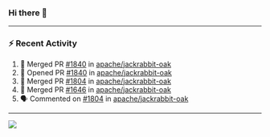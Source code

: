 ### Hi there 👋

---

### :zap: Recent Activity

<!--START_SECTION:activity-->
1. 🎉 Merged PR [#1840](https://github.com/apache/jackrabbit-oak/pull/1840) in [apache/jackrabbit-oak](https://github.com/apache/jackrabbit-oak)
2. 💪 Opened PR [#1840](https://github.com/apache/jackrabbit-oak/pull/1840) in [apache/jackrabbit-oak](https://github.com/apache/jackrabbit-oak)
3. 🎉 Merged PR [#1804](https://github.com/apache/jackrabbit-oak/pull/1804) in [apache/jackrabbit-oak](https://github.com/apache/jackrabbit-oak)
4. 🎉 Merged PR [#1646](https://github.com/apache/jackrabbit-oak/pull/1646) in [apache/jackrabbit-oak](https://github.com/apache/jackrabbit-oak)
5. 🗣 Commented on [#1804](https://github.com/apache/jackrabbit-oak/pull/1804#issuecomment-2446482563) in [apache/jackrabbit-oak](https://github.com/apache/jackrabbit-oak)
<!--END_SECTION:activity-->

---

<!--
**fabriziofortino/fabriziofortino** is a ✨ _special_ ✨ repository because its `README.md` (this file) appears on your GitHub profile.

Here are some ideas to get you started:

- 🔭 I’m currently working on ...
- 🌱 I’m currently learning ...
- 👯 I’m looking to collaborate on ...
- 🤔 I’m looking for help with ...
- 💬 Ask me about ...
- 📫 How to reach me: ...
- 😄 Pronouns: ...
- ⚡ Fun fact: ...
-->
![](https://komarev.com/ghpvc/?username=fabriziofortino)
